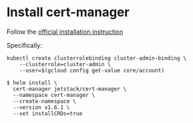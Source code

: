 # Install cert-manager

Follow the [official installation instruction](https://cert-manager.io/docs/installation/#default-static-install)

Specifically:
```
kubectl create clusterrolebinding cluster-admin-binding \
    --clusterrole=cluster-admin \
    --user=$(gcloud config get-value core/account)

$ helm install \
  cert-manager jetstack/cert-manager \
  --namespace cert-manager \
  --create-namespace \
  --version v1.6.1 \
  --set installCRDs=true
```

